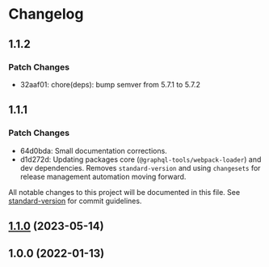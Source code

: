 # Changelog

## 1.1.2

### Patch Changes

- 32aaf01: chore(deps): bump semver from 5.7.1 to 5.7.2

## 1.1.1

### Patch Changes

- 64d0bda: Small documentation corrections.
- d1d272d: Updating packages core (`@graphql-tools/webpack-loader`) and dev dependencies. Removes `standard-version` and using `changesets` for release management automation moving forward.

All notable changes to this project will be documented in this file. See [standard-version](https://github.com/conventional-changelog/standard-version) for commit guidelines.

## [1.1.0](https://github.com/platypusrex/nextjs-plugin-graphql/compare/@release/1.0.0...@release/1.1.0) (2023-05-14)

## 1.0.0 (2022-01-13)
